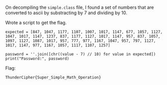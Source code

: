 On decompiling the `simple.class` file, I found a set of numbers that are converted to ascii by substracting by 7 and dividing by 10.

Wrote a script to get the flag.

```
expected = [847, 1047, 1177, 1107, 1007, 1017, 1147, 677, 1057, 1127, 1047, 1017, 1147, 1237, 837, 1177, 1127, 1017, 1147, 957, 837, 1057, 1097, 1127, 1087, 1017, 957, 777, 977, 1167, 1047, 957, 797, 1127, 1017, 1147, 977, 1167, 1057, 1117, 1107, 1257]

password = ''.join([chr((value - 7) // 10) for value in expected])
print("Password:", password)
```

Flag:
```
ThunderCipher{Super_Simple_Math_Operation}
```